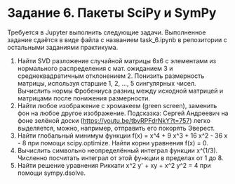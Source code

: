 # Задание 6. Пакеты SciPy и SymPy

Требуется в Jupyter выполнить следующие задачи. Выполненное задание сдаётся в виде файла с названием task_6.ipynb в репозитории c остальными заданиями практикума.

1. Найти SVD разложение случайной матрицы 6х6 с элементами из нормального распределения с мат. ожиданием 3 и среднеквадратичным отклонением 2. Понизить размерность матрицы, используя старшие 1, 2, ..., 5 сингулярных чисел. Вычислить нормы Фробениуса разниц между исходной матрицей и матрицами после понижения размерности.
2. Найти любое изображение с хромакеем (green screen), заменить фон на любое другое изображение. Подсказка: Сергей Андреевич на фоне зелёной доски (https://youtu.be/tbvRPFdrNkY?t=757) легко выделяется, можно, например, отправить его покорять Эверест.
3. Найти глобальный минимум функции f(x) = x^4 + 9 x^3 + 16 x^2 - 36 x - 8 при помощи scipy.optimize. Найти корни уравнения f(x) = 0.
4. Вычислить символьно неопределённый интеграл функции x^(1/3). Численно посчитать интеграл от этой функции в пределах от 1 до 8.
5. Найти решение уравнения Риккати x^2 y' + xy + x^2 y^2 = 4 при помощи sympy.dsolve.
